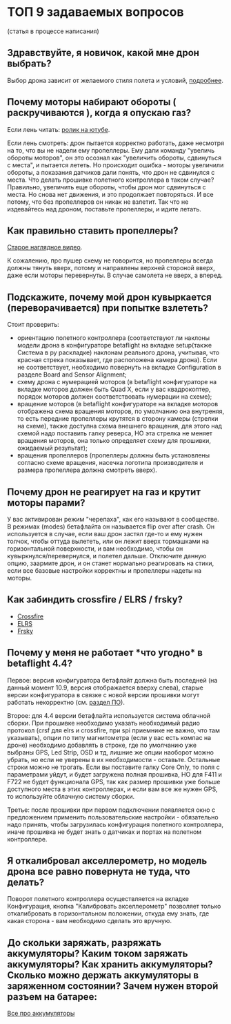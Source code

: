 # ТОП 9 задаваемых вопросов

(статья в процессе написания)

## Здравствуйте, я новичок, какой мне дрон выбрать?

Выбор дрона зависит от желаемого стиля полета и условий, [подробнее](https://propwashservice.ru/ru/intro/flightstyles).

## Почему моторы набирают обороты ( раскручиваются ), когда я опускаю газ?

Если лень читать: [ролик на ютубе](https://www.youtube.com/watch?v=OBiZbcUN2Lc&).

Если лень смотреть: дрон пытается корректно работать, даже несмотря на то, что вы не надели ему пропеллеры. Ему дали команду "увеличь обороты моторов", он это осознал как "увеличить обороты, сдвинуться с места", и пытается лететь. Но происходит ошибка - моторы увеличили обороты, а показания датчиков дали понять, что дрон не сдвинулся с места. Что делать прошивке полетного контроллера в таком случае? Правильно, увеличить еще обороты, чтобы дрон мог сдвинуться с места. Но снова нет движения, и это продолжает повторяться. И все потому, что без пропеллеров он никак не взлетит. Так что не издевайтесь над дроном, поставьте пропеллеры, и идите летать.

## Как правильно ставить пропеллеры?

[Старое наглядное видео](https://youtu.be/jTr0UHyp_6A).

К сожалению, про пушер схему не говорится, но пропеллеры всегда должны тянуть вверх, потому и направлены верхней стороной вверх, даже если моторы перевернуты.
В случае самолета не вверх, а вперед.

## Подскажите, почему мой дрон кувыркается (переворачивается) при попытке взлететь?

Стоит проверить:

- ориентацию полетного контроллера (соответствуют ли наклоны модели дрона в конфигураторе betaflight на вкладке setup(также Система в ру раскладке) наклонам реального дрона, учитывая, что красная стрека показывает, где расположена камера дрона). Если не соответствует, необходимо повернуть на вкладке Configuration в разделе Board and Sensor Alignment;
- схему дрона с нумерацией моторов (в betaflight конфигураторе на вкладке моторов должен быть Quad X, если у вас квадрокоптер, порядок моторов должен соответствовать нумерации на схеме);
- вращение моторов (в betaflight конфигураторе на вкладке моторов отображена схема вращения моторов, по умолчанию она внутреняя, то есть передние пропеллеры крутятся в сторону камеры (стрелки на схеме), также доступна схема внешнего вращения, для этого над схемой надо поставить галку реверса, НО эта стрелка не меняет вращения моторов, она только определяет схему для прошивки, ожидаемый результат);
- вращения пропеллеров (пропеллеры должны быть установлены согласно схеме вращения, насечка логотипа производителя и размера пропеллера должна смотреть вверх).

## Почему дрон не реагирует на газ и крутит моторы парами?

У вас активирован режим "черепаха", как его называют в сообществе. В режимах (modes) бетафлайта он называется flip over after crash. Он используется в случае, если ваш дрон застял где-то и ему нужен толчок, чтобы оттуда вылететь, или он лежит вверх тормашками на горизонтальной поверхности, и вам необходимо, чтобы он кувыркнулся/перевернулся, и полетел дальше. Отключите данную опцию, заармите дрон, и он станет нормально реагировать на стики, если все базовые настройки корректны и пропеллеры надеты на моторы.

## Как забиндить crossfire / ELRS / frsky?

* [Crossfire](https://doggydog.blog/update/obnovlyaem-i-bindim-tbs-crossfire/)
* [ELRS](https://expresslrs.ru/Manuals/Binding/)
* [Frsky](https://rcdetails.info/kak-privyazat-priemnik-k-apparature-upravleniya-frsky-taranis/)

## Почему у меня не работает \*что угодно\* в betaflight 4.4?

Первое: версия конфигуратора бетафлайт должна быть последней (на данный момент 10.9, версия отображается вверху слева), старые версии конфигуратора в связке с новой версии прошивки могут работать некорректно (см. [раздел ПО](https://propwashservice.ru/ru/community/software)).

Второе: для 4.4 версии бетафлайта используется система облачной сборки. При прошивке необходимо указать необходимый радио протокол (crsf для elrs и crossfire, при spi приемнике не важно, что там указывать), опции по типу магнитометра (если у вас есть компас на дроне) необходимо добавлять в строке, где по умолчанию уже выбраны GPS, Led Strip, OSD и тд, лишние же опции наоборот можно убрать, но если не уверены в их необходимости - оставьте. Остальные строки можно не трогать. Если вы поставите галку Core Only, то поля с параметрами уйдут, и будет загружена полная прошивка, НО для F411 и F722 не будет функционала GPS, так как размер прошивки уже больше доступного места в этих контроллерах, и если вам все же нужен GPS, то используйте облачную систему сборки.

Третье: после прошивки при первом подключении появляется окно с предложением применить пользовательские настройки - обязательно надо принять, чтобы загрузилась конфигурация полетного контроллера, иначе прошивка не будет знать о датчиках и портах на полетном контроллере.

## Я откалибровал акселлерометр, но модель дрона все равно повернута не туда, что делать?

Поворот полетного контроллера осуществляется на вкладке Конфигурация, кнопка "Калибровать акселлерометр" позволяет только откалибровать в горизонтальном положении, откуда ему знать, где какая сторона - вам необходимо сделать это вручную.

## До скольки заряжать, разряжать аккумуляторы? Каким током заряжать аккумуляторы? Как хранить аккумуляторы? Сколько можно держать аккумуляторы в заряженном состоянии? Зачем нужен второй разъем на батарее:

[Все про аккумуляторы](https://propwashservice.ru/ru/intro/power)
